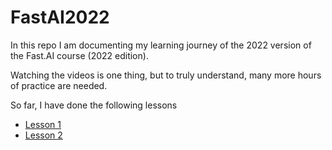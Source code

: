 # FastAI2022

In this repo I am documenting my learning journey of the 2022 version of the Fast.AI course (2022 edition).

Watching the videos is one thing, but to truly understand, many more hours of practice are needed.

So far, I have done the following lessons

* [Lesson 1](/lesson01/lesson01.md)
* [Lesson 2](/lesson02/lesson02.md)

